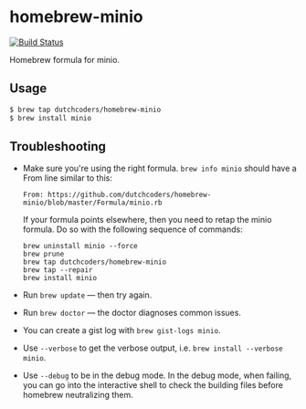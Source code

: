 homebrew-minio
===============
[![Build Status](https://travis-ci.org/dutchcoders/homebrew-minio.svg?branch=master)](https://travis-ci.org/dutchcoders/homebrew-minio)

Homebrew formula for minio.

## Usage

```bash
$ brew tap dutchcoders/homebrew-minio
$ brew install minio
```

## Troubleshooting

* Make sure you're using the right formula.  `brew info minio` should have a
  From line similar to this:

  ```text
  From: https://github.com/dutchcoders/homebrew-minio/blob/master/Formula/minio.rb
  ```

  If your formula points elsewhere, then you need to retap the minio formula.
  Do so with the following sequence of commands:

  ```text
  brew uninstall minio --force
  brew prune
  brew tap dutchcoders/homebrew-minio
  brew tap --repair
  brew install minio
  ```
* Run `brew update` — then try again.
* Run `brew doctor` — the doctor diagnoses common issues.
* You can create a gist log with `brew gist-logs minio`.
* Use `--verbose` to get the verbose output, i.e. `brew install --verbose minio`.
* Use `--debug` to be in the debug mode. In the debug mode, when failing, you
  can go into the interactive shell to check the building files before homebrew
  neutralizing them.
